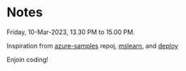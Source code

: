 # Notes

Friday, 10-Mar-2023, 13.30 PM to 15.00 PM.

Inspiration from [azure-samples](https://github.com/Azure-Samples/msdocs-javascript-nodejs-server) repoj, [mslearn](https://learn.microsoft.com/en-us/training/modules/javascript-deploy-expressjs-app-service-with-database), and [deploy](https://github.com/Azure/webapps-deploy)

Enjoin coding!
